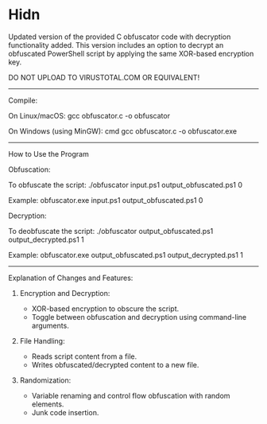 # Hidn

Updated version of the provided C obfuscator code with decryption functionality added. This version includes an option to decrypt an obfuscated PowerShell script by applying the same XOR-based encryption key. 

DO NOT UPLOAD TO VIRUSTOTAL.COM OR EQUIVALENT!

---

Compile:

On Linux/macOS:
gcc obfuscator.c -o obfuscator

On Windows (using MinGW):
cmd
gcc obfuscator.c -o obfuscator.exe

---

How to Use the Program

Obfuscation:

To obfuscate the script:
./obfuscator input.ps1 output_obfuscated.ps1 0

Example:
obfuscator.exe input.ps1 output_obfuscated.ps1 0


Decryption:

To deobfuscate the script:
./obfuscator output_obfuscated.ps1 output_decrypted.ps1 1


Example:
obfuscator.exe output_obfuscated.ps1 output_decrypted.ps1 1

---

Explanation of Changes and Features:

1. Encryption and Decryption:
    
    - XOR-based encryption to obscure the script.
    - Toggle between obfuscation and decryption using command-line arguments.
    
2. File Handling:
    
    - Reads script content from a file.
    - Writes obfuscated/decrypted content to a new file.
    
3. Randomization:
    
    - Variable renaming and control flow obfuscation with random elements.
    - Junk code insertion.
